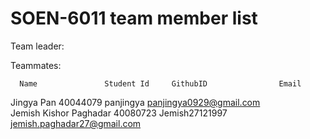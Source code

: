 # SOEN-6011 team member list

Team leader: 

Teammates:
      
      Name               Student Id     GithubID                Email
Jingya Pan                40044079      panjingya         panjingya0929@gmail.com<br/>
Jemish Kishor Paghadar    40080723     Jemish27121997     jemish.paghadar27@gmail.com
